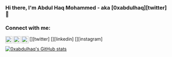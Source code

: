 ### Hi there, I'm Abdul Haq Mohammed - aka [0xabdulhaq][twitter] 👋

<!--
**0xabdulhaq/0xabdulhaq** is a ✨ _special_ ✨ repository because its `README.md` (this file) appears on your GitHub profile.

Here are some ideas to get you started:

- 🔭 I’m currently working on ...
- 🌱 I’m currently learning ...
- 👯 I’m looking to collaborate on ...
- 🤔 I’m looking for help with ...
- 💬 Ask me about ...
- 📫 How to reach me: ...
- 😄 Pronouns: ...
- ⚡ Fun fact: ...
-->
### Connect with me:

[<img align="left" alt="0xabdulhaq | Twitter" width="22px" src="https://cdn.jsdelivr.net/npm/simple-icons@v3/icons/twitter.svg" />][twitter]
[<img align="left" alt="abdulhaqmohammed | LinkedIn" width="22px" src="https://cdn.jsdelivr.net/npm/simple-icons@v3/icons/linkedin.svg" />][linkedin]
[<img align="left" alt="0xabdulhaq | Instagram" width="22px" src="https://cdn.jsdelivr.net/npm/simple-icons@v3/icons/instagram.svg" />][instagram]


[![0xabdulhaq's GitHub stats](https://github-readme-stats.vercel.app/api?username=0xabdulhaq)](https://github.com/0xabdulhaq/github-readme-stats)
